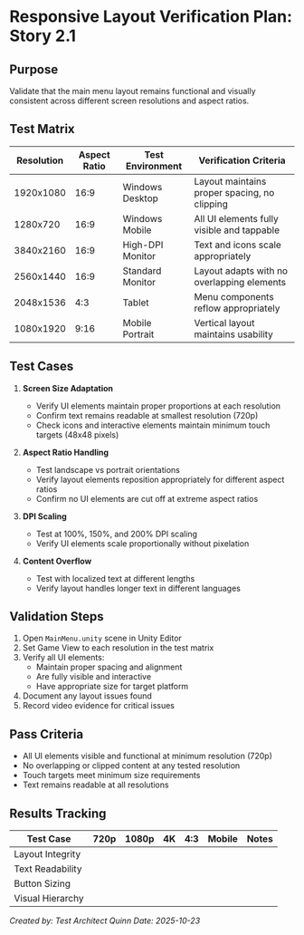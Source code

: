 # Responsive Layout Verification Plan: Story 2.1

## Purpose
Validate that the main menu layout remains functional and visually consistent across different screen resolutions and aspect ratios.

## Test Matrix

| Resolution | Aspect Ratio | Test Environment | Verification Criteria |
|------------|--------------|------------------|---------------------|
| 1920x1080 | 16:9 | Windows Desktop | Layout maintains proper spacing, no clipping |
| 1280x720 | 16:9 | Windows Mobile | All UI elements fully visible and tappable |
| 3840x2160 | 16:9 | High-DPI Monitor | Text and icons scale appropriately |
| 2560x1440 | 16:9 | Standard Monitor | Layout adapts with no overlapping elements |
| 2048x1536 | 4:3 | Tablet | Menu components reflow appropriately |
| 1080x1920 | 9:16 | Mobile Portrait | Vertical layout maintains usability |

## Test Cases

1. **Screen Size Adaptation**
   - Verify UI elements maintain proper proportions at each resolution
   - Confirm text remains readable at smallest resolution (720p)
   - Check icons and interactive elements maintain minimum touch targets (48x48 pixels)

2. **Aspect Ratio Handling**
   - Test landscape vs portrait orientations
   - Verify layout elements reposition appropriately for different aspect ratios
   - Confirm no UI elements are cut off at extreme aspect ratios

3. **DPI Scaling**
   - Test at 100%, 150%, and 200% DPI scaling
   - Verify UI elements scale proportionally without pixelation

4. **Content Overflow**
   - Test with localized text at different lengths
   - Verify layout handles longer text in different languages

## Validation Steps
1. Open `MainMenu.unity` scene in Unity Editor
2. Set Game View to each resolution in the test matrix
3. Verify all UI elements:
   - Maintain proper spacing and alignment
   - Are fully visible and interactive
   - Have appropriate size for target platform
4. Document any layout issues found
5. Record video evidence for critical issues

## Pass Criteria
- All UI elements visible and functional at minimum resolution (720p)
- No overlapping or clipped content at any tested resolution
- Touch targets meet minimum size requirements
- Text remains readable at all resolutions

## Results Tracking
| Test Case | 720p | 1080p | 4K | 4:3 | Mobile | Notes |
|-----------|------|-------|----|-----|--------|-------|
| Layout Integrity | | | | | | |
| Text Readability | | | | | | |
| Button Sizing | | | | | | |
| Visual Hierarchy | | | | | | |

*Created by: Test Architect Quinn*
*Date: 2025-10-23*